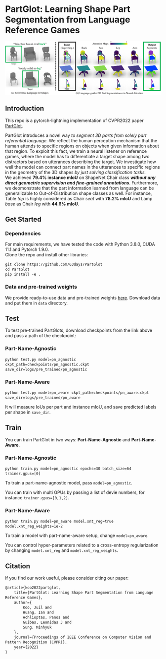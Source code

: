 # PartGlot: Learning Shape Part Segmentation from Language Reference Games

![teaser](./docs/images/teaser.png)

## Introduction
This repo is a pytorch-lightning implementation of CVPR2022 paper [PartGlot](https://arxiv.org/abs/2112.06390). 

PartGlot introduces a novel way _to segment 3D parts from solely part referential language._
We reflect the human perception mechanism that the human attends to specific regions on objects when given information about that region. To exploit this fact, we train a neural listener on reference games, where the model has to differentiate a target shape among two distractors based on utterances describing the target.
We investigate how well the model can connect part names in the utterances to specific regions in the geometry of the 3D shapes _by just solving classification tasks._  
We achieved __79.4% instance mIoU__ on ShapeNet Chair class __*without any direct geometric supervision and fine-grained annotations*__.
Furthermore, we deomonstrate that the part information learned from language can be generalizable to Out-of-Distribution shape classes as well.
For instance, Table _top_ is highly considered as Chair _seat_ with __78.2% mIoU__ and Lamp _base_ as Chair _leg_ with __44.6% mIoU__.

## Get Started
### Dependencies
For main requirements, we have tested the code with Python 3.8.0, CUDA 11.1 and Pytorch 1.9.0.  
Clone the repo and install other libraries:
```
git clone https://github.com/63days/PartGlot
cd PartGlot
pip install -e .
```
### Data and pre-trained weights
We provide ready-to-use data and pre-trained weights [here](https://drive.google.com/drive/folders/1jvPclGP5Dg0653wrMvN8WX9am7txZJu8). Download data and put them in `data` directory. 

## Test 
To test pre-trained PartGlots, download checkpoints from the link above and pass a path of the checkpoint:
### Part-Name-Agnostic

```
python test.py model=pn_agnostic ckpt_path=checkpoints/pn_agnostic.ckpt save_dir=logs/pre_trained/pn_agnostic
```
### Part-Name-Aware
```
python test.py model=pn_aware ckpt_path=checkpoints/pn_aware.ckpt save_dir=logs/pre_trained/pn_aware
```
It will measure IoUs per part and instance mIoU, and save predicted labels per shape in `save_dir`.

## Train
You can train PartGlot in two ways: __Part-Name-Agnostic__ and __Part-Name-Aware__.

### Part-Name-Agnostic
```
python train.py model=pn_agnostic epochs=30 batch_size=64 trainer.gpus=[0]
```
To train a part-name-agnostic model, pass `model=pn_agnostic`.

You can train with multi GPUs by passing a list of devie numbers, for instance `trainer.gpus=[0,1,2]`.

### Part-Name-Aware
```
python train.py model=pn_aware model.xnt_reg=true model.xnt_reg_weights=1e-2
```
To train a model with part-name-aware setup, change `model=pn_aware`.

You can control hyper-parameters related to a cross-entropy regularization by changing `model.xnt_reg` and `model.xnt_reg_weights`.

## Citation
If you find our work useful, please consider citing our paper:
```
@article{koo2022partglot,
    title={PartGlot: Learning Shape Part Segmentation from Language Reference Games},
    author={
        Koo, Juil and
        Huang, Ian and
        Achlioptas, Panos and
        Guibas, Leonidas J and
        Sung, Minhyuk
    },
    journal={Proceedings of IEEE Conference on Computer Vision and Pattern Recognition (CVPR)},
    year={2022}
}
```
